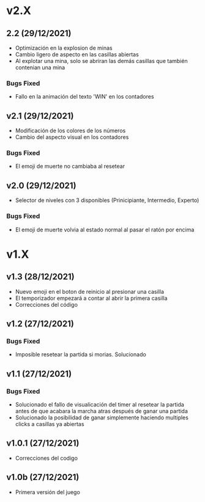 # v2.X

## 2.2 (29/12/2021)
* Optimización en la explosion de minas
* Cambio ligero de aspecto en las casillas abiertas
* Al explotar una mina, solo se abriran las demás casillas que también contenian una mina
### Bugs Fixed
* Fallo en la animación del texto 'WIN' en los contadores

## v2.1 (29/12/2021)
* Modificación de los colores de los números
* Cambio del aspecto visual en los contadores
### Bugs Fixed
* El emoji de muerte no cambiaba al resetear

## v2.0 (29/12/2021)
* Selector de niveles con 3 disponibles (Prinicipiante, Intermedio, Experto)
### Bugs Fixed
* El emoji de muerte volvia al estado normal al pasar el ratón por encima

# v1.X

## v1.3 (28/12/2021)
* Nuevo emoji en el boton de reinicio al presionar una casilla
* El temporizador empezará a contar al abrir la primera casilla
* Correcciones del código

## v1.2 (27/12/2021)
### Bugs Fixed
* Imposible resetear la partida si morias. Solucionado

## v1.1 (27/12/2021)
### Bugs Fixed
* Solucionado el fallo de visualicación del timer al resetear la partida antes de que acabara la marcha atras después de ganar una partida
* Solucionado la posibilidad de ganar simplemente haciendo multiples clicks a casillas ya abiertas

## v1.0.1 (27/12/2021)
* Correcciones del codigo

## v1.0b (27/12/2021)
* Primera versión del juego
